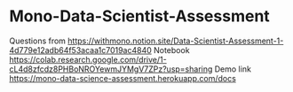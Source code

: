 # Mono-Data-Scientist-Assessment

Questions from https://withmono.notion.site/Data-Scientist-Assessment-1-4d779e12adb64f53acaa1c7019ac4840
Notebook https://colab.research.google.com/drive/1-cL4d8zfcdz8PHBoNROYewmJYMgV7ZPz?usp=sharing
Demo link https://mono-data-science-assessment.herokuapp.com/docs
